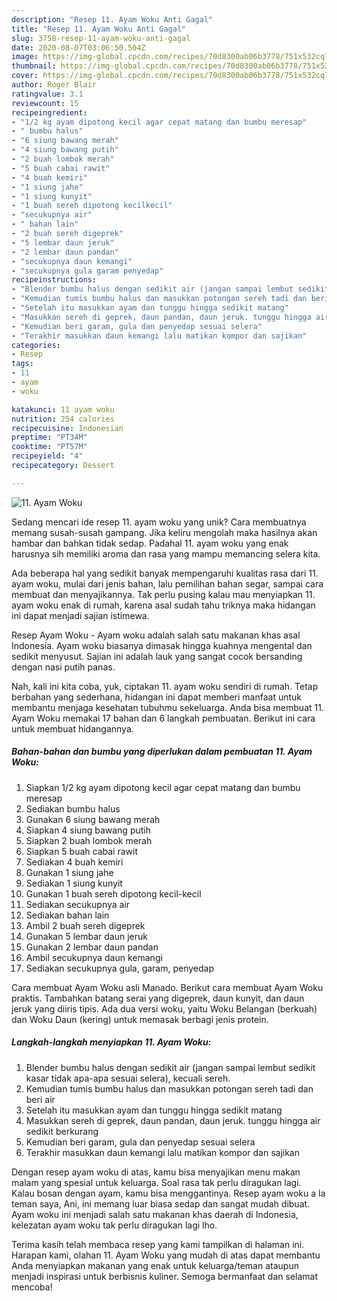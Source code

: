 ```yaml
---
description: "Resep 11. Ayam Woku Anti Gagal"
title: "Resep 11. Ayam Woku Anti Gagal"
slug: 3758-resep-11-ayam-woku-anti-gagal
date: 2020-08-07T03:06:50.504Z
image: https://img-global.cpcdn.com/recipes/70d8300ab06b3778/751x532cq70/11-ayam-woku-foto-resep-utama.jpg
thumbnail: https://img-global.cpcdn.com/recipes/70d8300ab06b3778/751x532cq70/11-ayam-woku-foto-resep-utama.jpg
cover: https://img-global.cpcdn.com/recipes/70d8300ab06b3778/751x532cq70/11-ayam-woku-foto-resep-utama.jpg
author: Roger Blair
ratingvalue: 3.1
reviewcount: 15
recipeingredient:
- "1/2 kg ayam dipotong kecil agar cepat matang dan bumbu meresap"
- " bumbu halus"
- "6 siung bawang merah"
- "4 siung bawang putih"
- "2 buah lombok merah"
- "5 buah cabai rawit"
- "4 buah kemiri"
- "1 siung jahe"
- "1 siung kunyit"
- "1 buah sereh dipotong kecilkecil"
- "secukupnya air"
- " bahan lain"
- "2 buah sereh digeprek"
- "5 lembar daun jeruk"
- "2 lembar daun pandan"
- "secukupnya daun kemangi"
- "secukupnya gula garam penyedap"
recipeinstructions:
- "Blender bumbu halus dengan sedikit air (jangan sampai lembut sedikit kasar tidak apa-apa sesuai selera), kecuali sereh."
- "Kemudian tumis bumbu halus dan masukkan potongan sereh tadi dan beri air"
- "Setelah itu masukkan ayam dan tunggu hingga sedikit matang"
- "Masukkan sereh di geprek, daun pandan, daun jeruk. tunggu hingga air sedikit berkurang"
- "Kemudian beri garam, gula dan penyedap sesuai selera"
- "Terakhir masukkan daun kemangi lalu matikan kompor dan sajikan"
categories:
- Resep
tags:
- 11
- ayam
- woku

katakunci: 11 ayam woku 
nutrition: 254 calories
recipecuisine: Indonesian
preptime: "PT34M"
cooktime: "PT57M"
recipeyield: "4"
recipecategory: Dessert

---
```



![11. Ayam Woku](https://img-global.cpcdn.com/recipes/70d8300ab06b3778/751x532cq70/11-ayam-woku-foto-resep-utama.jpg)

Sedang mencari ide resep 11. ayam woku yang unik? Cara membuatnya memang susah-susah gampang. Jika keliru mengolah maka hasilnya akan hambar dan bahkan tidak sedap. Padahal 11. ayam woku yang enak harusnya sih memiliki aroma dan rasa yang mampu memancing selera kita.

Ada beberapa hal yang sedikit banyak mempengaruhi kualitas rasa dari 11. ayam woku, mulai dari jenis bahan, lalu pemilihan bahan segar, sampai cara membuat dan menyajikannya. Tak perlu pusing kalau mau menyiapkan 11. ayam woku enak di rumah, karena asal sudah tahu triknya maka hidangan ini dapat menjadi sajian istimewa.

Resep Ayam Woku - Ayam woku adalah salah satu makanan khas asal Indonesia. Ayam woku biasanya dimasak hingga kuahnya mengental dan sedikit menyusut. Sajian ini adalah lauk yang sangat cocok bersanding dengan nasi putih panas.


Nah, kali ini kita coba, yuk, ciptakan 11. ayam woku sendiri di rumah. Tetap berbahan yang sederhana, hidangan ini dapat memberi manfaat untuk membantu menjaga kesehatan tubuhmu sekeluarga. Anda bisa membuat 11. Ayam Woku memakai 17 bahan dan 6 langkah pembuatan. Berikut ini cara untuk membuat hidangannya.

<!--inarticleads1-->

##### Bahan-bahan dan bumbu yang diperlukan dalam pembuatan 11. Ayam Woku:

1. Siapkan 1/2 kg ayam dipotong kecil agar cepat matang dan bumbu meresap
1. Sediakan  bumbu halus
1. Gunakan 6 siung bawang merah
1. Siapkan 4 siung bawang putih
1. Siapkan 2 buah lombok merah
1. Siapkan 5 buah cabai rawit
1. Sediakan 4 buah kemiri
1. Gunakan 1 siung jahe
1. Sediakan 1 siung kunyit
1. Gunakan 1 buah sereh dipotong kecil-kecil
1. Sediakan secukupnya air
1. Sediakan  bahan lain
1. Ambil 2 buah sereh digeprek
1. Gunakan 5 lembar daun jeruk
1. Gunakan 2 lembar daun pandan
1. Ambil secukupnya daun kemangi
1. Sediakan secukupnya gula, garam, penyedap


Cara membuat Ayam Woku asli Manado. Berikut cara membuat Ayam Woku praktis. Tambahkan batang serai yang digeprek, daun kunyit, dan daun jeruk yang diiris tipis. Ada dua versi woku, yaitu Woku Belangan (berkuah) dan Woku Daun (kering) untuk memasak berbagi jenis protein. 

<!--inarticleads2-->

##### Langkah-langkah menyiapkan 11. Ayam Woku:

1. Blender bumbu halus dengan sedikit air (jangan sampai lembut sedikit kasar tidak apa-apa sesuai selera), kecuali sereh.
1. Kemudian tumis bumbu halus dan masukkan potongan sereh tadi dan beri air
1. Setelah itu masukkan ayam dan tunggu hingga sedikit matang
1. Masukkan sereh di geprek, daun pandan, daun jeruk. tunggu hingga air sedikit berkurang
1. Kemudian beri garam, gula dan penyedap sesuai selera
1. Terakhir masukkan daun kemangi lalu matikan kompor dan sajikan


Dengan resep ayam woku di atas, kamu bisa menyajikan menu makan malam yang spesial untuk keluarga. Soal rasa tak perlu diragukan lagi. Kalau bosan dengan ayam, kamu bisa menggantinya. Resep ayam woku a la teman saya, Ani, ini memang luar biasa sedap dan sangat mudah dibuat. Ayam woku ini menjadi salah satu makanan khas daerah di Indonesia, kelezatan ayam woku tak perlu diragukan lagi lho. 

Terima kasih telah membaca resep yang kami tampilkan di halaman ini. Harapan kami, olahan 11. Ayam Woku yang mudah di atas dapat membantu Anda menyiapkan makanan yang enak untuk keluarga/teman ataupun menjadi inspirasi untuk berbisnis kuliner. Semoga bermanfaat dan selamat mencoba!
